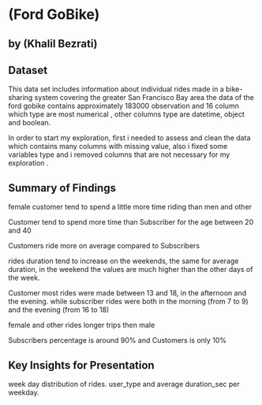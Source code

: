 # (Ford GoBike)
## by (Khalil Bezrati)


## Dataset



This data set includes information about individual rides made in a bike-sharing system covering the greater San Francisco Bay area the data of the ford gobike contains approximately 183000 observation and 16 column which type are most numerical , other columns type are datetime, object and boolean.

In order to start my exploration, first i needed to assess and clean the data which contains many columns with missing value, also i fixed some variables type and i removed columns that are not necessary for my exploration .



## Summary of Findings


female customer tend to spend a little more time riding than men and other
 
Customer tend to spend more time than Subscriber for the age between 20 and 40
 
Customers ride more on average compared to Subscribers
  
rides duration tend to increase on the weekends, the same for average duration, in the weekend the values are much higher than the other days of the week.
  
Customer most rides were made between 13 and 18, in the afternoon and the evening. while subscriber rides were both in the morning (from 7 to 9) and the evening (from 16 to 18)
   
female and other rides longer trips then male

Subscribers percentage is around 90% and Customers is only 10%

   


## Key Insights for Presentation


week day distribution of rides.
user_type and average duration_sec per weekday.